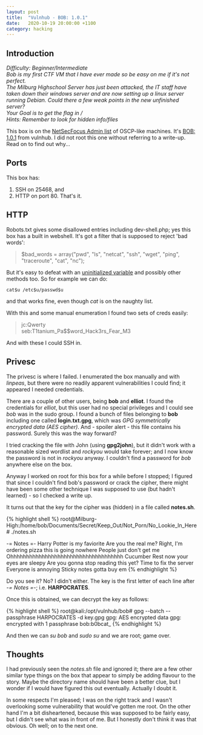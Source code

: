 ```yaml
---
layout: post
title:  "Vulnhub - BOB: 1.0.1"
date:   2020-10-19 20:00:00 +1100
category: hacking
---
```


## Introduction
*Difficulty: Beginner/Intermediate  
Bob is my first CTF VM that I have ever made so be easy on me if it's not perfect.  
The Milburg Highschool Server has just been attacked, the IT staff have taken down their windows server and are now setting up a linux server running Debian. Could there a few weak points in the new unfinished server?  
Your Goal is to get the flag in /  
Hints: Remember to look for hidden info/files*

This box is on the [NetSecFocus Admin list](https://docs.google.com/spreadsheets/d/1dwSMIAPIam0PuRBkCiDI88pU3yzrqqHkDtBngUHNCw8/edit#gid=0) of OSCP-like machines. It's [BOB: 1.0.1](https://www.vulnhub.com/entry/bob-101,226/) from vulnhub. I did not root this one without referring to a write-up. Read on to find out why...

## Ports
This box has:
1. SSH on 25468, and
2. HTTP on port 80. That's it.

## HTTP
Robots.txt gives some disallowed entries including dev-shell.php; yes this box has a built in webshell. It's got a filter that is supposed to reject 'bad words':

>$bad_words = array("pwd", "ls", "netcat", "ssh", "wget", "ping", "traceroute", "cat", "nc");

But it's easy to defeat with an [uninitialized variable](https://www.secjuice.com/web-application-firewall-waf-evasion/) and possibly other methods too. So for example we can do:

``
cat$u /etc$u/passwd$u
``

and that works fine, even though *cat* is on the naughty list.

With this and some manual enumeration I found two sets of creds easily:

>jc:Qwerty  
seb:T1tanium_Pa$$word_Hack3rs_Fear_M3

And with these I could SSH in.

## Privesc
The privesc is where I failed. I enumerated the box manually and with *linpeas*, but there were no readily apparent vulnerabilities I could find; it appeared I needed credentials.

There are a couple of other users, being **bob** and **elliot**. I found the credentials for *elliot*, but this user had no special privileges and I could see *bob* was in the sudo group. I found a bunch of files belonging to **bob** including one called **login.txt.gpg**, which was *GPG symmetrically encrypted data (AES cipher)*. And - spoiler alert - this file contains his password. Surely this was the way forward?

I tried cracking the file with John (using **gpg2john**), but it didn't work with a reasonable sized wordlist and *rockyou* would take forever; and I now know the password is not in *rockyou* anyway. I couldn't find a password for *bob* anywhere else on the box.

Anyway I worked on root for this box for a while before I stopped; I figured that since I couldn't find bob's password or crack the cipher, there might have been some other technique I was supposed to use (but hadn't learned) - so I checked a write up. 

It turns out that the key for the cipher was (hidden) in a file called **notes.sh**.

{% highlight shell %}
root@Milburg-High:/home/bob/Documents/Secret/Keep_Out/Not_Porn/No_Lookie_In_Here# ./notes.sh 

-= Notes =-
Harry Potter is my faviorite
Are you the real me?
Right, I'm ordering pizza this is going nowhere
People just don't get me
Ohhhhhhhhhhhhhhhhhhhhhhhhhhhhhhhhhhhh <sea santy here>
Cucumber
Rest now your eyes are sleepy
Are you gonna stop reading this yet?
Time to fix the server
Everyone is annoying
Sticky notes gotta buy em
{% endhighlight %}

Do you see it? No? I didn't either. The key is the first letter of each line after *-= Notes =-*; i.e. **HARPOCRATES**.

Once this is obtained, we can decrypt the key as follows:

{% highlight shell %}
root@kali:/opt/vulnhub/bob# gpg --batch --passphrase HARPOCRATES -d key.gpg 
gpg: AES encrypted data
gpg: encrypted with 1 passphrase
bob:b0bcat_
{% endhighlight %}

And then we can *su bob* and *sudo su* and we are root; game over.

## Thoughts
I had previously seen the *notes.sh* file and ignored it; there are a few other similar type things on the box that appear to simply be adding flavour to the story. Maybe the directory name should have been a better clue, but I wonder if I would have figured this out eventually. Actually I doubt it.

In some respects I'm pleased; I was on the right track and I wasn't overlooking some vulnerability that would've gotten me root. On the other hand I'm a bit disheartened, because this was supposed to be fairly easy, but I didn't see what was in front of me. But I honestly don't think it was that obvious. Oh well; on to the next one.

